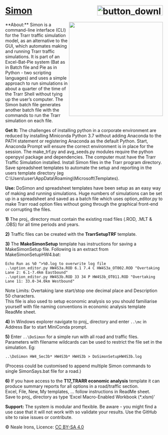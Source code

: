 # [Simon](https://github.com/nealei/simon) <a href="https://github.com/nealei/simon/releases/latest"><img align="right" width="210" height="32" src="https://image.ibb.co/eRREgd/button_download_latest_release.png" alt="button_download_latest_release" border="0"></a><br />
<img align="right" width="300" height="300" src="https://proofpatisserie.files.wordpress.com/2012/06/img_2200.jpg">
**About:** Simon is a command-line interface (CLI) for the Trarr traffic simulation model, as an alternative to the GUI, which automates making and running Trarr traffic simulations. It is part of an Excel-Bat-Pie system (Bat as in Batch file and Pie as in Python - two scripting languages) and uses a simple approach to run simulations in about a quarter of the time of the Trarr Shell without tying up the user’s computer. The Simon batch file generates another batch file with the commands to run the Trarr simulation on each file.

**Get It:** The challenges of installing python in a corporate environment are reduced by installing Miniconda Python 3.7 without adding Anaconda to the PATH statement or registering Anaconda as the default Python. Start, Anaconda Prompt will ensure the correct environment is in place for the session. The make_trf.py and avg_seeds.py modules require the python openpyxl package and dependencies.
The computer must have the Trarr Traffic Simulation installed.
Install Simon files in the Trarr program directory. Save spreadsheet templates to automate the setup and reporting in the users template directory (eg C:\Users\user\AppData\Roaming\Microsoft\Templates).

**Use:** DoSimon and spreadsheet templates have been setup as an easy way of making and running simulations. Huge numbers of simulations can be set up in a spreadsheet and saved as a batch file which uses option_editor.py to make Trarr road option files without going through the graphical front-end or corrupting the files.

**1)** The proj_ directory must contain the existing road files (.ROD, .MLT & .OBS) for all time periods and years.

**2)** Traffic files can be created with the **TrarrSetupTRF** template.

**3)** The **MakeSimonSetup** template has instructions for saving a MakeSimonSetup file. Following is an extract from MakeSimonSetupHW4.bat:
```
Echo Run as %0 ^>%0.log to overwrite log file
..\option_editor.py HW4S3a.ROD 6.1 7.4 C HW4S3a_OT002.ROD "Overtaking Lane 2: 6.1-7.4km Eastbound"
..\option_editor.py HW4S3b.ROD 33 34 P HW4S3b_OT011.ROD "Overtaking Lane 11: 33.0-34.0km Westbound"
```
Note Limits: Overtaking lane start/stop one decimal place and Description 50 characters.   
This file is also used to setup economic analysis so you should familiarise yourself with file naming conventions in economic analysis template ReadMe sheet.

**4)** In Windows explorer navigate to proj_ directory and enter `..\mc` in Address Bar to start MiniConda prompt.

**5)** Enter `..\DoSimon`  for a simple run with all road and traffic files. Parameters with filename wildcards can be used to restrict the file set in the simulation. Eg:
```
..\DoSimon HW4_Sec3b* HW4S3b* HW4S3b > DoSimonSetupHW4S3b.log
```
(Process could be customised to append multiple Simon commands to single SimonSays.bat file for a road.)

**6)** If you have access to the **T17_TRARR economic analysis** template it can produce summary reports for all options in a road/traffic section.   
   Excel, File, New, My templates, ... follow instructions in ReadMe sheet.  
   Save to proj_ directory as type  ‘Excel Macro-Enabled Workbook (*.xlsm)'

**Support:** The system is modular and flexible. Be aware - you might find a use case that it will not work with so validate your results. Use the GitHub site to raise issues or contribute.

© Neale Irons, Licence: [CC BY-SA 4.0](https://creativecommons.org/licenses/by-sa/4.0/)
